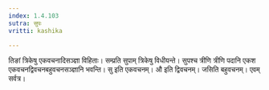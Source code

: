```yaml
---
index: 1.4.103
sutra: सुपः
vritti: kashika

---
```

तिङां त्रिकेषु एकवचनादिसञ्ज्ञा विहिताः। सम्प्रति सुपाम् त्रिकेषु विधीयन्ते। सुपश्च त्रीणि त्रीणि पदानि एकश एकवचनद्विवचनबहुवचनसञ्ज्ञानि भवन्ति। सु इति एकवचनम्। औ इति द्विवचनम्। जसिति बहुवचनम्। एवम् सर्वत्र।